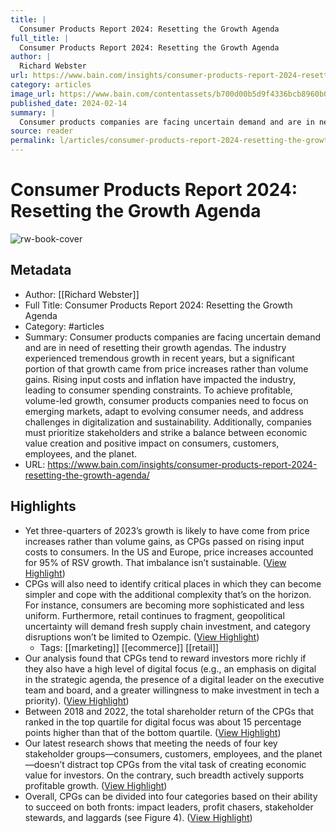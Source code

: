 ```yaml
---
title: |
  Consumer Products Report 2024: Resetting the Growth Agenda
full_title: |
  Consumer Products Report 2024: Resetting the Growth Agenda
author: |
  Richard Webster
url: https://www.bain.com/insights/consumer-products-report-2024-resetting-the-growth-agenda/
category: articles
image_url: https://www.bain.com/contentassets/b700d00b5d9f4336bcb8960b0d4cfcf5/launch-card_consumer_products_report_2024_social_1200x628.png
published_date: 2024-02-14
summary: |
  Consumer products companies are facing uncertain demand and are in need of resetting their growth agendas. The industry experienced tremendous growth in recent years, but a significant portion of that growth came from price increases rather than volume gains. Rising input costs and inflation have impacted the industry, leading to consumer spending constraints. To achieve profitable, volume-led growth, consumer products companies need to focus on emerging markets, adapt to evolving consumer needs, and address challenges in digitalization and sustainability. Additionally, companies must prioritize stakeholders and strike a balance between economic value creation and positive impact on consumers, customers, employees, and the planet.
source: reader
permalink: l/articles/consumer-products-report-2024-resetting-the-growth-agenda
---
```

# Consumer Products Report 2024: Resetting the Growth Agenda

![rw-book-cover](https://www.bain.com/contentassets/b700d00b5d9f4336bcb8960b0d4cfcf5/launch-card_consumer_products_report_2024_social_1200x628.png)

## Metadata
- Author: [[Richard Webster]]
- Full Title: Consumer Products Report 2024: Resetting the Growth Agenda
- Category: #articles
- Summary: Consumer products companies are facing uncertain demand and are in need of resetting their growth agendas. The industry experienced tremendous growth in recent years, but a significant portion of that growth came from price increases rather than volume gains. Rising input costs and inflation have impacted the industry, leading to consumer spending constraints. To achieve profitable, volume-led growth, consumer products companies need to focus on emerging markets, adapt to evolving consumer needs, and address challenges in digitalization and sustainability. Additionally, companies must prioritize stakeholders and strike a balance between economic value creation and positive impact on consumers, customers, employees, and the planet.
- URL: https://www.bain.com/insights/consumer-products-report-2024-resetting-the-growth-agenda/

## Highlights
- Yet three-quarters of 2023’s growth is likely to have come from price increases rather than volume gains, as CPGs passed on rising input costs to consumers. In the US and Europe, price increases accounted for 95% of RSV growth. That imbalance isn’t sustainable. ([View Highlight](https://read.readwise.io/read/01htyxvx8z5ymvwqvyrcmvt4rw))
- CPGs will also need to identify critical places in which they can become simpler and cope with the additional complexity that’s on the horizon. For instance, consumers are becoming more sophisticated and less uniform. Furthermore, retail continues to fragment, geopolitical uncertainty will demand fresh supply chain investment, and category disruptions won’t be limited to Ozempic. ([View Highlight](https://read.readwise.io/read/01htyxxvz8r0tyk97cd492c22n))
    - Tags: [[marketing]] [[ecommerce]] [[retail]] 
- Our analysis found that CPGs tend to reward investors more richly if they also have a high level of digital focus (e.g., an emphasis on digital in the strategic agenda, the presence of a digital leader on the executive team and board, and a greater willingness to make investment in tech a priority). ([View Highlight](https://read.readwise.io/read/01htyxz3pwy1jw14xmqyxn4901))
- Between 2018 and 2022, the total shareholder return of the CPGs that ranked in the top quartile for digital focus was about 15 percentage points higher than that of the bottom quartile. ([View Highlight](https://read.readwise.io/read/01htyxzbxk5k9zrs6zf5n5awkt))
- Our latest research shows that meeting the needs of four key stakeholder groups—consumers, customers, employees, and the planet—doesn’t distract top CPGs from the vital task of creating economic value for investors. On the contrary, such breadth actively supports profitable growth. ([View Highlight](https://read.readwise.io/read/01htyy1zhfey1d64adndw2qgcm))
- Overall, CPGs can be divided into four categories based on their ability to succeed on both fronts: impact leaders, profit chasers, stakeholder stewards, and laggards (see Figure 4). ([View Highlight](https://read.readwise.io/read/01htyy2yfgg9dsmqgc5tp5nn4a))


